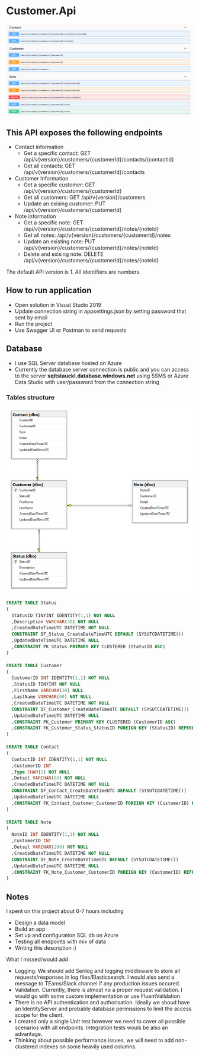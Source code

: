 # Customer.Api

![Swagger](images/API%20endpoints.png)

## This API exposes the following endpoints
  - Contact information
    - Get a specific contact: GET /api/v{version}/customers/{customerId}/contacts/{contactId}
    - Get all contacts: GET /api/v{version}/customers/{customerId}/contacts
  - Customer Information
    - Get a specific customer: GET /api/v{version}/customers/{customerId}
    - Get all customers: GET /api/v{version}/customers
    - Update an exising customer: PUT /api/v{version}/customers/{customerId}
  - Note information
    - Get a specific note: GET /api/v{version}/customers/{customerId}/notes/{noteId}
    - Get all notes: /api/v{version}/customers/{customerId}/notes
    - Update an existing note: PUT /api/v{version}/customers/{customerId}/notes/{noteId}
    - Delete and exising note: DELETE /api/v{version}/customers/{customerId}/notes/{noteId}

The default APi version is 1.
All identifiers are numbers.

## How to run application
  - Open solution in Visual Studio 2019
  - Update connection string in appsettings.json by setting password that sent by email
  - Run the project
  - Use Swagger UI or Postman to send requests
  
## Database
  - I use SQL Server database hosted on Azure
  - Currently the database server connection is public and you can access to the server **sqltstauckl.database.windows.net** using SSMS or Azure Data Studio with user/password from the connection string
  
  ### Tables structure
  
  ![ER diagram](images/ER%20diagram.png)
  
  ``` sql 
  CREATE TABLE Status
(
	StatusID TINYINT IDENTITY(1,1) NOT NULL
	,Description VARCHAR(30) NOT NULL
	,CreatedDateTimeUTC DATETIME NOT NULL
	CONSTRAINT DF_Status_CreateDateTimeUTC DEFAULT (SYSUTCDATETIME())
	,UpdatedDateTimeUTC DATETIME NULL
	,CONSTRAINT PK_Status PRIMARY KEY CLUSTERED (StatusID ASC)
)

CREATE TABLE Customer
(
	CustomerID INT IDENTITY(1,1) NOT NULL
	,StatusID TINYINT NOT NULL
	,FirstName VARCHAR(30) NULL
	,LastName VARCHAR(60) NOT NULL
	,CreatedDateTimeUTC DATETIME NOT NULL
	CONSTRAINT DF_Customer_CreateDateTimeUTC DEFAULT (SYSUTCDATETIME())
	,UpdatedDateTimeUTC DATETIME NULL
	,CONSTRAINT PK_Customer PRIMARY KEY CLUSTERED (CustomerID ASC)
	,CONSTRAINT FK_Customer_Status_StatusID FOREIGN KEY (StatusID) REFERENCES Status(StatusID)
)

CREATE TABLE Contact
(
	ContactID INT IDENTITY(1,1) NOT NULL
	,CustomerID INT
	,Type CHAR(2) NOT NULL
	,Detail VARCHAR(60) NOT NULL
	,CreatedDateTimeUTC DATETIME NOT NULL
	CONSTRAINT DF_Contact_CreateDateTimeUTC DEFAULT (SYSUTCDATETIME())
	,UpdatedDateTimeUTC DATETIME NULL
	,CONSTRAINT FK_Contact_Customer_CustomerID FOREIGN KEY (CustomerID) REFERENCES Customer(CustomerID)
)

CREATE TABLE Note
(
	NoteID INT IDENTITY(1,1) NOT NULL
	,CustomerID INT
	,Detail VARCHAR(200) NOT NULL
	,CreatedDateTimeUTC DATETIME NOT NULL
	CONSTRAINT DF_Note_CreateDateTimeUTC DEFAULT (SYSUTCDATETIME())
	,UpdatedDateTimeUTC DATETIME NULL
	,CONSTRAINT FK_Note_Customer_CustomerID FOREIGN KEY (CustomerID) REFERENCES Customer(CustomerID)
)
 ```

## Notes
I spent on this project about 6-7 hours including
  - Design a data model
  - Build an app
  - Set up and configuration SQL db on Azure
  - Testing all endpoints with mix of data
  - Writing this description :)
  
 What I missed/would add
  - Logging. We should add Serilog and logging middleware to store all requests/responses in log files/Elasticsearch. I would also send a message to TEams/Slack channel if any production issues occured.
  - Validation. Currently, there is almost no a proper request validation. I would go with some custom implementation or use FluentValidation.
  - There is no API authentication and authorisation. Ideally we shoud have an IdentityServer and probably database permissions to limit the access scope for the client.
  - I created only a single Unit test however we need to cover all possible scenarios with all endpoints. Integration tests wouls be also an advantage.
  - Thinking about possible performance issues, we will need to add non-clustered indexes on some heavily used columns.
  
  
